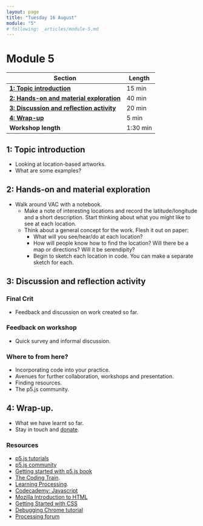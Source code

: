 ```yaml
---
layout: page
title: "Tuesday 16 August"
module: "5"
# following: _articles/module-5.md
---
```


# Module 5

| **Section**                                                                        | **Length** |
|------------------------------------------------------------------------------------|------------|
| [**1: Topic introduction**](#1-topic-introduction)                                 | 15 min     |
| [**2: Hands-on and material exploration**](#2-hands-on-and-material-exploration)   | 40 min     |
| [**3: Discussion and reflection activity**](#3-discussion-and-reflection-activity) | 20 min     |
| [**4: Wrap-up**](#4-wrap-up)                         | 5 min      |
| **Workshop length**                                                                | 1:30 min   |


## 1: Topic introduction
- Looking at location-based artworks.  
- What are some examples?

## 2: Hands-on and material exploration
- Walk around VAC with a notebook. 
    - Make a note of interesting locations and record the latitude/longitude and a short description. Start thinking about what you might like to see at each location.
    - Think about a general concept for the work. Flesh it out on paper: 
        - What will you see/hear/do at each location?
        - How will people know how to find the location? Will there be a map or directions? Will it be serendipity? 
        - Begin to sketch each location in code. You can make a separate sketch for each. 

## 3: Discussion and reflection activity

### Final Crit
- Feedback and discussion on work created so far. 

### Feedback on workshop
- Quick survey and informal discussion.

### Where to from here?
- Incorporating code into your practice.
- Avenues for further collaboration, workshops and presentation.
- Finding resources. 
- The p5.js community.

## 4: Wrap-up.
- What we have learnt so far.
- Stay in touch and [donate](https://www.paypal.com/pools/c/8MplVXEhkn).

### Resources
- [p5.js tutorials](https://p5js.org/learn/)
- [p5.js community](https://p5js.org/community/)
- [Getting started with p5.js book](https://www.amazon.com/Make-Interactive-Graphics-JavaScript-Processing/dp/1457186772)
- [The Coding Train](https://www.youtube.com/channel/UCvjgXvBlbQiydffZU7m1_aw).
- [Learning Processing](http://www.learningprocessing.com/).
- [Codecademy: Javascript](https://www.codecademy.com/catalog/language/javascript)
- [Mozilla Introduction to HTML](https://developer.mozilla.org/en-US/docs/Learn/HTML/Introduction_to_HTML)
- [Getting Started with CSS](https://developer.mozilla.org/en-US/docs/Learn/CSS/First_steps)
- [Debugging Chrome tutorial](https://developer.chrome.com/docs/extensions/mv3/tut_debugging/)
- [Processing forum](https://discourse.processing.org/)